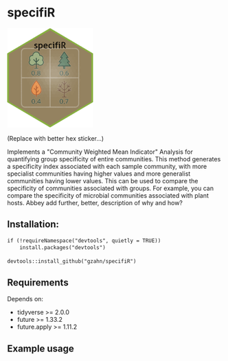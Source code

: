 # specifiR

<img src="https://github.com/gzahn/specifiR/blob/main/assets/sticker.png" alt="hex_sticker" width="200"/>

(Replace with better hex sticker...)

Implements a "Community Weighted Mean Indicator" Analysis for quantifying group specificity of entire communities.
This method generates a specificity index associated with each sample community, with more specialist communities having higher values and more generalist communities having lower values.
This can be used to compare the specificity of communities associated with groups.
For example, you can compare the specificity of microbial communities associated with plant hosts.
Abbey add further, better, description of why and how?

## Installation:

```
if (!requireNamespace("devtools", quietly = TRUE))
    install.packages("devtools")
    
devtools::install_github("gzahn/specifiR")
```

## Requirements

Depends on:

- tidyverse >= 2.0.0
- future >= 1.33.2
- future.apply >= 1.11.2

## Example usage
